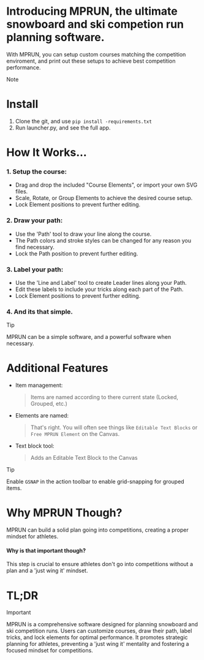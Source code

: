 # Introducing MPRUN, the ultimate snowboard and ski competion run planning software.

With MPRUN, you can setup custom courses matching the competition enviroment, and print out these setups to achieve best competition performance.

> [!NOTE]
> # Install
> 1. Clone the git, and use `pip install -requirements.txt`
> 2. Run launcher.py, and see the full app.

# How It Works...
### 1. Setup the course:
- Drag and drop the included "Course Elements", or import your own SVG files.
- Scale, Rotate, or Group Elements to achieve the desired course setup.
- Lock Element positions to prevent further editing.
### 2. Draw your path:
- Use the 'Path' tool to draw your line along the course.
- The Path colors and stroke styles can be changed for any reason you find necessary.
- Lock the Path position to prevent further editing.
### 3. Label your path:
- Use the 'Line and Label' tool to create Leader lines along your Path.
- Edit these labels to include your tricks along each part of the Path.
- Lock Element positions to prevent further editing.
### 4. And its that simple. 
> [!TIP]
> MPRUN can be a simple software, and a powerful software when necessary.

# Additional Features
- Item management:
	> Items are named according to there current state (Locked, Grouped, etc.)
- Elements are named:
	> That's right. You will often see things like `Editable Text Blocks` or `Free MPRUN Element` on the Canvas.
- Text block tool:
	> Adds an Editable Text Block to the Canvas
> [!TIP] 
> Enable `GSNAP` in the action toolbar to enable grid-snapping for grouped items.

# Why MPRUN Though?
MPRUN can build a solid plan going into competitions, creating a proper mindset for athletes.
#### Why is that important though? 
This step is crucial to ensure athletes don't go into competitions without a plan and a 'just wing it' mindset.

# TL;DR
> [!IMPORTANT]
> MPRUN is a comprehensive software designed for planning snowboard and ski competition runs. Users can customize courses, draw their path, label tricks, and lock elements for optimal performance. It promotes strategic planning for athletes, preventing a 'just wing it' mentality and fostering a focused mindset for competitions.